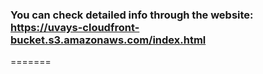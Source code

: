 ### You can check detailed info through the website: https://uvays-cloudfront-bucket.s3.amazonaws.com/index.html
=======

